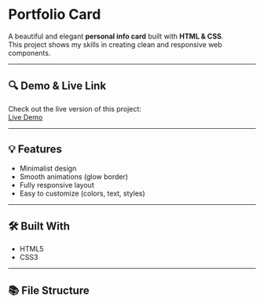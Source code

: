 # Portfolio Card

A beautiful and elegant **personal info card** built with **HTML & CSS**.  
This project shows my skills in creating clean and responsive web components.

---

## 🔍 Demo & Live Link

Check out the live version of this project:  
[Live Demo](https://kathuremwirigi33-boop.github.io/Portfolio-card/)  

---

## 💡 Features

- Minimalist design  
- Smooth animations (glow border)  
- Fully responsive layout  
- Easy to customize (colors, text, styles)

---

## 🛠 Built With

- HTML5  
- CSS3  

---

## 📚 File Structure
  
